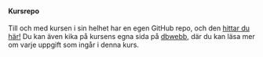 #### Kursrepo

Till och med kursen i sin helhet har en egen GitHub repo, och den [hittar du här!](https://github.com/dbwebb-se/oophp)
Du kan även kika på kursens egna sida på [dbwebb](https://dbwebb.se/kurser/oophp), där du kan läsa mer om varje uppgift som ingår i denna kurs.
